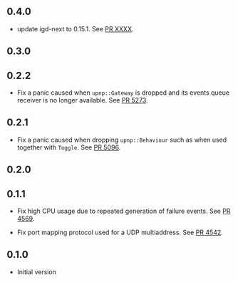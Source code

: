 ## 0.4.0

- update igd-next to 0.15.1.
  See [PR XXXX](https://github.com/libp2p/rust-libp2p/pull/XXXX).

<!-- Update to libp2p-core v0.43.0 -->

## 0.3.0

<!-- Update to libp2p-swarm v0.45.0 -->

## 0.2.2
- Fix a panic caused when `upnp::Gateway` is dropped and its events queue receiver is no longer
available.
  See [PR 5273](https://github.com/libp2p/rust-libp2p/pull/5273).

## 0.2.1
- Fix a panic caused when dropping `upnp::Behaviour` such as when used together with `Toggle`.
  See [PR 5096](https://github.com/libp2p/rust-libp2p/pull/5096).

## 0.2.0


## 0.1.1

- Fix high CPU usage due to repeated generation of failure events.
  See [PR 4569](https://github.com/libp2p/rust-libp2p/pull/4569).

- Fix port mapping protocol used for a UDP multiaddress.
  See [PR 4542](https://github.com/libp2p/rust-libp2p/pull/4542).

## 0.1.0

- Initial version

